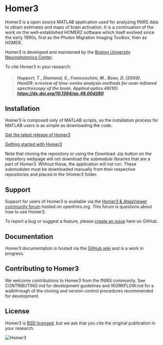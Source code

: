 # Homer3
Homer3 is a open source MATLAB application used for analyzing fNIRS data to obtain estimates and maps of brain activation. It is a continuation of the work on the well-established HOMER2 software which itself evolved since the early 1990s, first as the Photon Migration Imaging Toolbox, then as HOMER.

Homer3 is developed and maintained by the [Boston University Neurophotonics Center](http://www.bu.edu/neurophotonics/).

To cite Homer3 in your research:

> ##### Huppert, T., Diamond, S., Franceschini, M., Boas, D. (2009). HomER: a review of time-series analysis methods for near-infrared spectroscopy of the brain. Applied optics 48(10). https://dx.doi.org/10.1364/ao.48.00d280

## Installation

Homer3 is composed only of MATLAB scripts, so the installation process for MATLAB users is as simple as downloading the code.

[Get the latest release of Homer3](https://github.com/BUNPC/Homer3/releases/latest/)

[Getting started with Homer3](https://github.com/BUNPC/Homer3/wiki/Getting-started-with-Homer3)

Note that cloning the repository or using the Download .zip button on the repository webpage will not download the submodule libraries that are a part of Homer3. Without these, the application will not run. These submodules must be downloaded manually from their respective repositories and placed in the \Homer3 folder.

## Support
Support for users of Homer3 is available via the [Homer3 & AtlasViewer community forum](https://openfnirs.org/community/homer3-forum/) hosted on openfnirs.org. This forum is questions about how to use Homer3.

To report a bug or suggest a feature, please [create an issue](https://github.com/BUNPC/Homer3/issues/new/choose) here on GitHub.

## Documentation

Homer3 documentation is hosted via the [GitHub wiki](https://github.com/BUNPC/Homer3/wiki) and is a work in progress.

## Contributing to Homer3

We welcome contributions to Homer3 from the fNIRS community. See CONTRIBUTING.md for development guidelines and WORKFLOW.md for a walkthrough of the cloning and version control procedures recommended for development.

## License

Homer3 is [BSD licensed](https://opensource.org/licenses/BSD-3-Clause), but we ask that you cite the original publication in your research.

![Homer3](https://openfnirs.org/wp-content/uploads/2018/05/Figure_fNIRS2.jpg)
